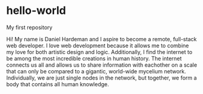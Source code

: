 # hello-world
My first repository

Hi! My name is Daniel Hardeman and I aspire to become a remote, full-stack web developer.  I love web development because it allows me to combine my love for both
artistic design and logic.  Additionally, I find the internet to be among the most
incredible creations in human history.  The internet connects us all and allows us to share information with eachother on a scale that can only be compared to a gigantic, world-wide mycelium network.  Individually, we are just single nodes in the network, but together, we form a body that contains all human knowledge.
